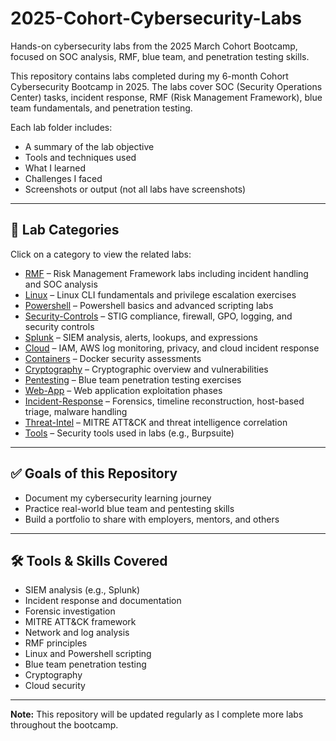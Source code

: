 # 2025-Cohort-Cybersecurity-Labs
Hands-on cybersecurity labs from the 2025 March Cohort Bootcamp, focused on SOC analysis, RMF, blue team, and penetration testing skills.

This repository contains labs completed during my 6-month Cohort Cybersecurity Bootcamp in 2025. The labs cover SOC (Security Operations Center) tasks, incident response, RMF (Risk Management Framework), blue team fundamentals, and penetration testing.

Each lab folder includes:
- A summary of the lab objective
- Tools and techniques used
- What I learned
- Challenges I faced
- Screenshots or output (not all labs have screenshots)

---

## 📂 Lab Categories

Click on a category to view the related labs:

- [RMF](./RMF) – Risk Management Framework labs including incident handling and SOC analysis  
- [Linux](./Linux) – Linux CLI fundamentals and privilege escalation exercises  
- [Powershell](./Powershell) – Powershell basics and advanced scripting labs  
- [Security-Controls](./Security-Controls) – STIG compliance, firewall, GPO, logging, and security controls  
- [Splunk](./Splunk) – SIEM analysis, alerts, lookups, and expressions  
- [Cloud](./Cloud) – IAM, AWS log monitoring, privacy, and cloud incident response  
- [Containers](./Containers) – Docker security assessments  
- [Cryptography](./Cryptography) – Cryptographic overview and vulnerabilities  
- [Pentesting](./Pentesting) – Blue team penetration testing exercises  
- [Web-App](./Web-App) – Web application exploitation phases  
- [Incident-Response](./Incident-Response) – Forensics, timeline reconstruction, host-based triage, malware handling  
- [Threat-Intel](./Threat-Intel) – MITRE ATT&CK and threat intelligence correlation  
- [Tools](./Tools) – Security tools used in labs (e.g., Burpsuite)  

---

## ✅ Goals of this Repository
- Document my cybersecurity learning journey  
- Practice real-world blue team and pentesting skills  
- Build a portfolio to share with employers, mentors, and others  

---

## 🛠️ Tools & Skills Covered
- SIEM analysis (e.g., Splunk)  
- Incident response and documentation  
- Forensic investigation  
- MITRE ATT&CK framework  
- Network and log analysis  
- RMF principles  
- Linux and Powershell scripting  
- Blue team penetration testing  
- Cryptography  
- Cloud security  

---

**Note:** This repository will be updated regularly as I complete more labs throughout the bootcamp.
